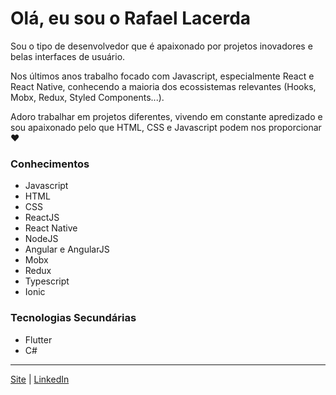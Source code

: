 # Olá, eu sou o Rafael Lacerda

Sou o tipo de desenvolvedor que é apaixonado por projetos inovadores e belas interfaces de usuário.

Nos últimos anos trabalho focado com Javascript, especialmente React e React Native, conhecendo a maioria dos ecossistemas relevantes (Hooks, Mobx, Redux, Styled Components...).

Adoro trabalhar em projetos diferentes, vivendo em constante apredizado e sou apaixonado pelo que HTML, CSS e Javascript podem nos proporcionar :heart:

### Conhecimentos 

- Javascript
- HTML
- CSS
- ReactJS
- React Native
- NodeJS
- Angular e AngularJS
- Mobx
- Redux
- Typescript
- Ionic

### Tecnologias Secundárias 

- Flutter
- C#

_____

[Site](http://rafaellacerda.me)   |   [LinkedIn](https://linkedin.com/in/rafaelcastrolacerda)
